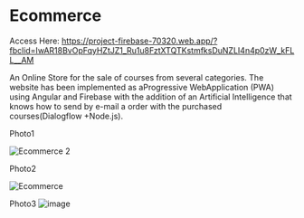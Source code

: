 # Ecommerce
Access Here: https://project-firebase-70320.web.app/?fbclid=IwAR18BvOpFqyHZtJZ1_Ru1u8FztXTQTKstmfksDuNZLI4n4p0zW_kFLL__AM

An Online Store for the sale of courses from several categories. The website has been implemented as aProgressive WebApplication 
(PWA) using Angular and Firebase with the addition of an Artificial Intelligence that knows how to send by e-mail a order with the 
purchased courses(Dialogflow +Node.js).

Photo1

![Ecommerce 2](https://user-images.githubusercontent.com/62359701/114781723-b94b6480-9d81-11eb-9d00-845692191149.png)


Photo2

![Ecommerce](https://user-images.githubusercontent.com/62359701/114781692-af296600-9d81-11eb-864e-f2c058bee7e5.png)


Photo3
![image](https://user-images.githubusercontent.com/62359701/114781652-9de05980-9d81-11eb-9e84-6799caac31c3.png)
